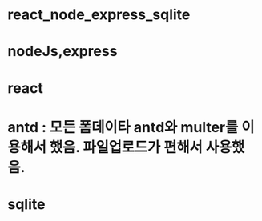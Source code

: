 # react_node_express_sqlite

# nodeJs,express

# react

# antd : 모든 폼데이타 antd와 multer를 이용해서 했음. 파일업로드가 편해서 사용했음.

# sqlite
